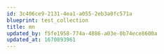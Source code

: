 ```yaml
---
id: 3c406ce9-2131-4ea1-a055-2eb3a0fc571a
blueprint: test_collection
title: mn
updated_by: f5fe1958-774a-4886-a03e-0b74ece8600a
updated_at: 1670893961
---
```

